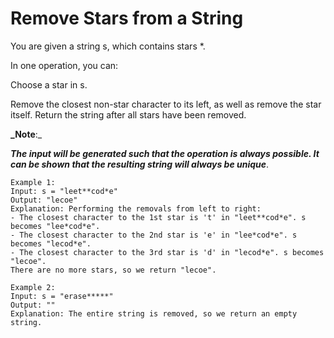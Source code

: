 # Remove Stars from a String

You are given a string s, which contains stars *.

In one operation, you can:

Choose a star in s. 

Remove the closest non-star character to its left, as well as remove the star itself. Return the string after all stars have been removed.

**_Note**:_

_**The input will be generated such that the operation is always possible. It can be shown that the resulting string will always be unique**_.

    Example 1:
    Input: s = "leet**cod*e"
    Output: "lecoe"
    Explanation: Performing the removals from left to right:
    - The closest character to the 1st star is 't' in "leet**cod*e". s becomes "lee*cod*e".
    - The closest character to the 2nd star is 'e' in "lee*cod*e". s becomes "lecod*e".
    - The closest character to the 3rd star is 'd' in "lecod*e". s becomes "lecoe".
    There are no more stars, so we return "lecoe".

    Example 2:
    Input: s = "erase*****"
    Output: ""
    Explanation: The entire string is removed, so we return an empty string.
